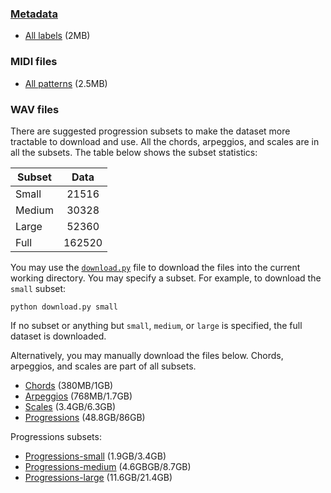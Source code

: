 ### [Metadata](../metadata)
* [All labels](https://uweb.engr.arizona.edu/~tosiron/jazznet/metadata.tar.gz) (2MB)

### MIDI files
* [All patterns](https://uweb.engr.arizona.edu/~tosiron/jazznet/midi.tar.gz) (2.5MB)

### WAV files

There are suggested progression subsets to make the dataset more tractable to download and use. All the chords, arpeggios, and scales are in all the subsets. The table below shows the subset statistics:

| Subset        | Data | 
| ------------- |:-------------:| 
| Small      | 21516 | 
| Medium     | 30328      |
| Large | 52360 |
| Full | 162520 |

You may use the [`download.py`](download.py) file to download the files into the current working directory. You may specify a subset. For example, to download the `small` subset:

```
python download.py small
```

If no subset or anything but `small`, `medium`, or `large` is specified, the full dataset is downloaded.

Alternatively, you may manually download the files below. Chords, arpeggios, and scales are part of all subsets. 

* [Chords](https://uweb.engr.arizona.edu/~tosiron/jazznet/chords.tar.gz) (380MB/1GB)
* [Arpeggios](https://uweb.engr.arizona.edu/~tosiron/jazznet/arpeggios.tar.gz) (768MB/1.7GB)
* [Scales](https://uweb.engr.arizona.edu/~tosiron/jazznet/scales.tar.gz) (3.4GB/6.3GB)
* [Progressions](https://uweb.engr.arizona.edu/~tosiron/jazznet/progressions.tar.gz) (48.8GB/86GB)

Progressions subsets:
* [Progressions-small](https://uweb.engr.arizona.edu/~tosiron/jazznet/progressions-small.tar.gz) (1.9GB/3.4GB)
* [Progressions-medium](https://uweb.engr.arizona.edu/~tosiron/jazznet/progressions-medium.tar.gz) (4.6GBGB/8.7GB)
* [Progressions-large](https://uweb.engr.arizona.edu/~tosiron/jazznet/progressions-large.tar.gz) (11.6GB/21.4GB)
